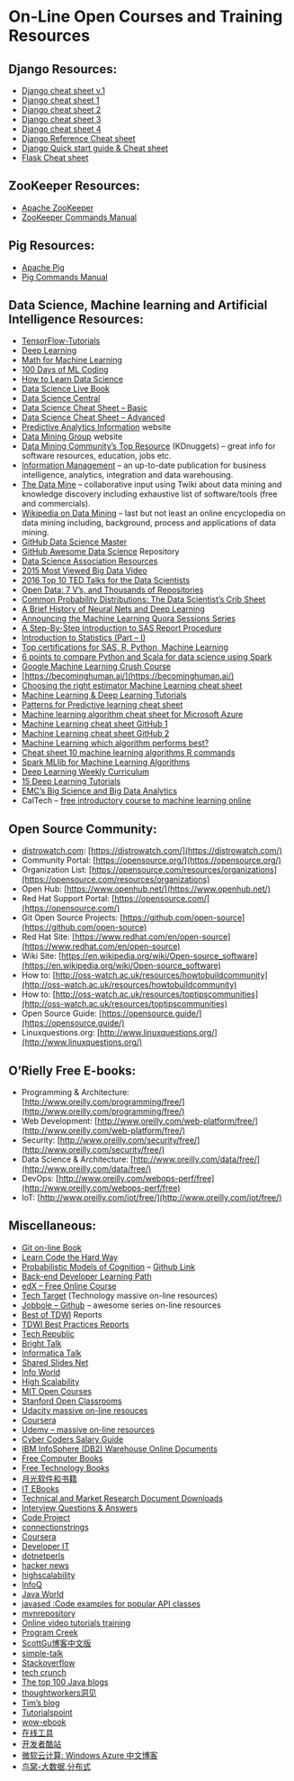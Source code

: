 # On-Line Open Courses and Training Resources

## Django Resources:
* [Django cheat sheet v.1](http://www.mercurytide.co.uk/media/resources/Django/django10-cheat-sheet.pdf)
* [Django cheat sheet 1](http://www.mercurytide.co.uk/media/resources/django-cheat-sheet-p1.png)
* [Django cheat sheet 2](http://www.mercurytide.co.uk/media/resources/django-cheat-sheet-p2.png)
* [Django cheat sheet 3](http://www.mercurytide.co.uk/media/resources/django-cheat-sheet-p3.png)
* [Django cheat sheet 4](http://www.mercurytide.co.uk/media/resources/django-cheat-sheet-p4.png)
* [Django Reference Cheat sheet](http://www.cheat-sheets.org/saved-copy/django_reference_sheet.pdf)
* [Django Quick start guide & Cheat sheet](https://code.djangoproject.com/wiki/DjangoCheatSheet)
* [Flask Cheat sheet](http://www.idiotinside.com/wp-content/uploads/2015/02/flask-cheat-sheet.pdf)

## ZooKeeper Resources:
* [Apache ZooKeeper](https://zookeeper.apache.org/)
* [ZooKeeper Commands Manual](http://zookeeper.apache.org/doc/trunk/zookeeperAdmin.html#sc_zkCommands)

## Pig Resources:
* [Apache Pig](https://pig.apache.org/)
* [Pig Commands Manual](http://mortar-public-site-content.s3-website-us-east-1.amazonaws.com/)

## Data Science, Machine learning and Artificial Intelligence Resources:
* [TensorFlow-Tutorials](https://github.com/Hvass-Labs/TensorFlow-Tutorials)
* [Deep Learning](http://deeplearning.net/)
* [Math for Machine Learning](https://www.oreilly.com/library/view/math-for-machine/200000006A0200/)
* [100 Days of ML Coding](https://github.com/Avik-Jain/100-Days-Of-ML-Code)
* [How to Learn Data Science](https://towardsdatascience.com/how-to-learn-data-science-if-youre-broke-7ecc408b53c7)
* [Data Science Live Book](https://livebook.datascienceheroes.com/)
* [Data Science Central](http://www.datasciencecentral.com/)
* [Data Science Cheat Sheet – Basic](http://www.datasciencecentral.com/profiles/blogs/data-science-cheat-sheet)
* [Data Science Cheat Sheet – Advanced](http://www.datasciencecentral.com/profiles/blogs/17-short-tutorials-all-data-scientists-should-read-and-practice)
* [Predictive Analytics Information](http://www.predictive-analytics.info/) website
* [Data Mining Group](http://www.dmg.org/) website
* [Data Mining Community’s Top Resource](http://www.kdnuggets.com/) (KDnuggets) – great info for software resources, education, jobs etc.
* [Information Management](http://www.information-management.com/) – an up-to-date publication for business intelligence, analytics, integration and data warehousing.
* [The Data Mine](http://www.the-data-mine.com/) – collaborative input using Twiki about data mining and knowledge discovery including exhaustive list of software/tools (free and commercials).
* [Wikipedia on Data Mining](http://en.wikipedia.org/wiki/Data_mining) – last but not least an online encyclopedia on data mining including, background, process and applications of data mining.
* [GitHub Data Science Master](https://github.com/datasciencemasters/go)
* [GitHub Awesome Data Science](https://github.com/bulutyazilim/awesome-datascience) Repository
* [Data Science Association Resources](http://www.datascienceassn.org/resources)
* [2015 Most Viewed Big Data Video](http://www.kdnuggets.com/2015/05/most-viewed-big-data-videos-youtube.html)
* [2016 Top 10 TED Talks for the Data Scientists](http://www.kdnuggets.com/2016/02/top-10-tedtalks-data-scientists.html#%2EVroVLIUnZpA%2Elinkedin)
* [Open Data: 7 V’s, and Thousands of Repositories](http://rocketdatascience.org/?p=410)
* [Common Probability Distributions: The Data Scientist’s Crib Sheet](http://blog.cloudera.com/blog/2015/12/common-probability-distributions-the-data-scientists-crib-sheet/)
* [A Brief History of Neural Nets and Deep Learning](http://www.andreykurenkov.com/writing/a-brief-history-of-neural-nets-and-deep-learning-part-3)
* [Announcing the Machine Learning Quora Sessions Series](https://blog.quora.com/Announcing-the-Machine-Learning-Quora-Sessions-Series)
* [A Step-By-Step Introduction to SAS Report Procedure](http://yesanalytics.blogspot.in/2015/12/a-step-by-step-introduction-to-sas.html)
* [Introduction to Statistics (Part – I)](http://yesanalytics.blogspot.in/2016/01/after-my-firstpost-i-received-lot-of.html)
* [Top certifications for SAS, R, Python, Machine Learning](http://www.analyticsvidhya.com/blog/2014/12/top-certifications-learning-sas-r-python-machine-learning-big-data/)
* [6 points to compare Python and Scala for data science using Spark](https://datasciencevademecum.wordpress.com/2016/01/28/6-points-to-compare-python-and-scala-for-data-science-using-apache-spark/)
* [Google Machine Learning Crush Course](https://developers.google.com/machine-learning/crash-course/prereqs-and-prework)
* [https://becominghuman.ai/](https://becominghuman.ai/)
* [Choosing the right estimator Machine Learning cheat sheet](http://scikit-learn.org/stable/tutorial/machine_learning_map/)
* [Machine Learning & Deep Learning Tutorials](https://github.com/ujjwalkarn/Machine-Learning-Tutorials/blob/master/README.md)
* [Patterns for Predictive learning cheat sheet](https://dzone.com/refcardz/machine-learning-predictive)
* [Machine learning algorithm cheat sheet for Microsoft Azure](https://azure.microsoft.com/en-in/documentation/articles/machine-learning-algorithm-cheat-sheet/)
* [Machine Learning cheat sheet GitHub 1](https://github.com/soulmachine/machine-learning-cheat-sheet)
* [Machine Learning cheat sheet GitHub 2](https://github.com/rcompton/ml_cheat_sheet)
* [Machine Learning which algorithm performs best?](http://www.lauradhamilton.com/machine-learning-algorithm-cheat-sheet)
* [Cheat sheet 10 machine learning algorithms R commands](http://vitalflux.com/cheat-sheet-10-machine-learning-algorithms-r-commands/)
* [Spark MLlib for Machine Learning Algorithms](http://spark.apache.org/docs/latest/mllib-guide.html)
* [Deep Learning Weekly Curriculum](http://www.deeplearningweekly.com/pages/open_source_deep_learning_curriculum)
* [15 Deep Learning Tutorials](http://www.datasciencecentral.com/profiles/blogs/15-deep-learning-tutorials)
* [EMC’s Big Science and Big Data Analytics](https://education.emc.com/guest/campaign/data_science.aspx)
* CalTech – [free introductory course to machine learning online](http://work.caltech.edu/telecourse.html)

## Open Source Community:
* [distrowatch.com](https://distrowatch.com/): [https://distrowatch.com/](https://distrowatch.com/)
* Community Portal: [https://opensource.org/](https://opensource.org/)
* Organization List: [https://opensource.com/resources/organizations](https://opensource.com/resources/organizations)
* Open Hub: [https://www.openhub.net/](https://www.openhub.net/)
* Red Hat Support Portal: [https://opensource.com/](https://opensource.com/)
* Git Open Source Projects: [https://github.com/open-source](https://github.com/open-source)
* Red Hat Site: [https://www.redhat.com/en/open-source](https://www.redhat.com/en/open-source)
* Wiki Site: [https://en.wikipedia.org/wiki/Open-source_software](https://en.wikipedia.org/wiki/Open-source_software)
* How to: [http://oss-watch.ac.uk/resources/howtobuildcommunity](http://oss-watch.ac.uk/resources/howtobuildcommunity)
* How to: [http://oss-watch.ac.uk/resources/toptipscommunities](http://oss-watch.ac.uk/resources/toptipscommunities)
* Open Source Guide: [https://opensource.guide/](https://opensource.guide/)
* Linuxquestions.org: [http://www.linuxquestions.org/](http://www.linuxquestions.org/)

## O’Rielly Free E-books:
* Programming & Architecture: [http://www.oreilly.com/programming/free/](http://www.oreilly.com/programming/free/)
* Web Development: [http://www.oreilly.com/web-platform/free/](http://www.oreilly.com/web-platform/free/)
* Security: [http://www.oreilly.com/security/free/](http://www.oreilly.com/security/free/)
* Data Science & Architecture: [](https://www.blogger.com/goog_354919214) [http://www.oreilly.com/data/free/](http://www.oreilly.com/data/free/)
* DevOps: [http://www.oreilly.com/webops-perf/free](http://www.oreilly.com/webops-perf/free)
* IoT: [http://www.oreilly.com/iot/free/](http://www.oreilly.com/iot/free/)

## Miscellaneous:
* [Git on-line Book](https://git-scm.com/book/en/v1/Getting-Started)
* [Learn Code the Hard Way](https://learncodethehardway.org/)
* [Probabilistic Models of Cognition](https://probmods.org/) – [Github Link](https://github.com/probmods/chapters)
* [Back-end Developer Learning Path](https://medium.com/tech-tajawal/modern-backend-developer-in-2018-6b3f7b5f8b9)
* [edX – Free Online Course](https://www.edx.org/)
* [Tech Target](http://www.bitpipe.com/) (Technology massive on-line resources)
* [Jobbole – Github](https://github.com/jobbole/) – awesome series on-line resources
* [Best of TDWI](http://tdwi.org/research/list/best-of-tdwi.aspx) Reports
* [TDWI Best Practices Reports](http://tdwi.org/research/list/tdwi-best-practices-reports.aspx)
* [Tech Republic](http://www.techrepublic.com/)
* [Bright Talk](https://www.brighttalk.com/mybrighttalk/knowledge-feed)
* [Informatica Talk](http://www.informatica.com/us/company/informatica-talks/#fbid=K8tomWaSAoM)
* [Shared Slides Net](http://www.slideshare.net/)
* [Info World](http://www.infoworld.com/t/big-data)
* [High Scalability](http://highscalability.com/)
* [MIT Open Courses](http://ocw.mit.edu/index.htm)
* [Stanford Open Classrooms](http://openclassroom.stanford.edu/MainFolder/HomePage.php)
* [Udacity massive on-line resouces](https://www.udacity.com/courses#!/data-science)
* [Coursera](https://www.coursera.org/)
* [Udemy – massive on-line resources](https://www.udemy.com/)
* [Cyber Coders Salary Guide](https://www.cybercoders.com/insights/magazine/salaryguide/)
* [IBM InfoSphere (DB2) Warehouse Online Documents](http://publib.boulder.ibm.com/infocenter/db2luw/v9r5/index.jsp?topic=%2Fcom.ibm.dwe.navigate.doc%2Fwelcome_db2warehouse.html)
* [Free Computer Books](http://www.maththinking.com/boat/computerbooks.html)
* [Free Technology Books](http://www.techbooksforfree.com/)
* [月光软件和书籍](http://www.moon-soft.com/)
* [IT EBooks](http://it-ebooks.info/)
* [Technical and Market Research Document Downloads](http://biprofessionals-net.tradepub.com/)
* [Interview Questions & Answers](https://intellipaat.com/interview-questions/)
* [Code Project](http://www.codeproject.com/)
* [connectionstrings](http://www.connectionstrings.com/)
* [Coursera](https://www.coursera.org/)
* [Developer IT](http://www.developerit.com/en/home)
* [dotnetperls](http://www.dotnetperls.com/)
* [hacker news](http://hackernews.org/)
* [highscalability](http://highscalability.com/)
* [InfoQ](http://www.infoq.com/cn/)
* [Java World](http://www.javaworld.com/)
* [javased :Code examples for popular API classes](http://www.javased.com/)
* [mvnrepository](http://mvnrepository.com/)
* [Online video tutorials training](http://www.lynda.com/)
* [Program Creek](http://www.programcreek.com/)
* [ScottGu博客中文版](http://blog.joycode.com/scottgu/)
* [simple-talk](http://www.simple-talk.com/)
* [Stackoverflow](http://stackoverflow.com/)
* [tech crunch](http://techcrunch.cn/)
* [The top 100 Java blogs](http://www.programcreek.com/2012/11/top-100-java-developers-blogs/)
* [thoughtworkers洞见](http://insights.thoughtworkers.org/)
* [Tim’s blog](http://timyang.net/)
* [Tutorialspoint](http://www.tutorialspoint.com/)
* [wow-ebook](http://www.wowebook.com/)
* [在线工具](http://tool.lu/)
* [开发者酷站](http://diycode.cc/sites)
* [微软云计算: Windows Azure 中文博客](http://blogs.msdn.com/b/azchina/)
* [鸟窝-大数据,分布式](http://colobu.com/)
